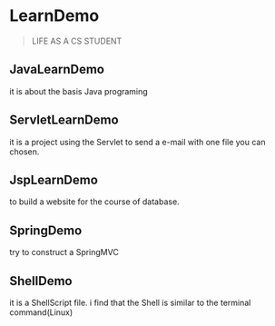 # LearnDemo
>LIFE AS A CS STUDENT


## JavaLearnDemo
it is about the basis Java programing

## ServletLearnDemo
it is a project using the Servlet to send a e-mail with one file you can chosen.

## JspLearnDemo
to build a website for the course of database.

## SpringDemo
try to construct a SpringMVC

## ShellDemo
it is a ShellScript file. i find that the Shell is similar to the terminal command(Linux) 